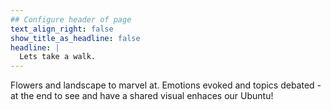 ```yaml
---
## Configure header of page
text_align_right: false
show_title_as_headline: false
headline: |
  Lets take a walk.
---
```


<!-- this is a subheadline -->
Flowers and landscape to marvel at. Emotions evoked and topics debated - at the end to see and have a shared visual enhaces our Ubuntu! 

